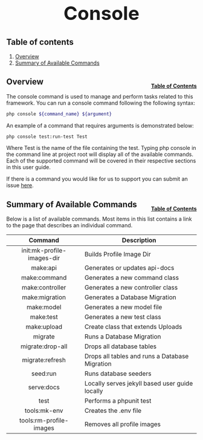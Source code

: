 <h1 style="font-size: 50px; text-align: center;">Console</h1>

## Table of contents
1. [Overview](#overview)
2. [Summary of Available Commands](#summary-of-available-commands)

## Overview <a id="overview"></a><span style="float: right; font-size: 14px; padding-top: 15px;">[Table of Contents](#table-of-contents)</span>
The console command is used to manage and perform tasks related to this framework. You can run a console command following the following syntax:

```sh
php console ${command_name} ${argument}
```

An example of a command that requires arguments is demonstrated below:

```sh
php console test:run-test Test
```

Where Test is the name of the file containing the test. Typing php console in the command line at project root will display all of the available commands. Each of the supported command will be covered in their respective sections in this user guide.

If there is a command you would like for us to support you can submit an issue [here](https://github.com/chapmancbVCU/chappy-php/issues).

## Summary of Available Commands <a id="summary-of-available-commands"></a><span style="float: right; font-size: 14px; padding-top: 15px;">[Table of Contents](#table-of-contents)</span>
Below is a list of available commands. Most items in this list contains a link to the page that describes an individual command.

| Command | Description |
|:-------:|-------------|
| init:mk-profile-images-dir | Builds Profile Image Dir |
| make:api | Generates or updates api-docs |
| make:command | Generates a new command class |
| make:controller| Generates a new controller class |
| make:migration | Generates a Database Migration |
| make:model | Generates a new model file |
| make:test | Generates a new test class |
| make:upload | Create class that extends Uploads |
| migrate | Runs a Database Migration |
| migrate:drop-all | Drops all database tables |
| migrate:refresh | Drops all tables and runs a Database Migration |
| seed:run | Runs database seeders |
| serve:docs | Locally serves jekyll based user guide locally |
| test | Performs a phpunit test |
| tools:mk-env | Creates the .env file |
| tools:rm-profile-images | Removes all profile images |